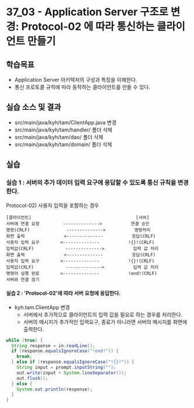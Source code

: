 # 37_03 - Application Server 구조로 변경: Protocol-02 에 따라 통신하는 클라이언트 만들기

## 학습목표

- Application Server 아키텍처의 구성과 특징을 이해한다.
- 통신 프로토콜 규칙에 따라 동작하는 클라이언트를 만들 수 있다.

## 실습 소스 및 결과

- src/main/java/kyh/tam/ClientApp.java 변경
- src/main/java/kyh/tam/handler/ 폴더 삭제
- src/main/java/kyh/tam/dao/ 폴더 삭제
- src/main/java/kyh/tam/domain/ 폴더 삭제

## 실습  

### 실습 1 : 서버의 추가 데이터 입력 요구에 응답할 수 있도록 통신 규칙을 변경한다. 

Protocol-02) 사용자 입력을 포함하는 경우
```
[클라이언트]                                        [서버]
서버에 연결 요청         -------------->           연결 승인
명령(CRLF)              -------------->           명령처리
화면 출력               <--------------           응답(CRLF)
사용자 입력 요구        <--------------           !{}!(CRLF)
입력값(CRLF)            -------------->           입력 값 처리
화면 출력               <--------------           응답(CRLF)
사용자 입력 요구        <--------------           !{}!(CRLF)
입력값(CRLF)            -------------->           입력 값 처리
명령어 실행 완료        <--------------           !end!(CRLF)
서버와 연결 끊기
```

#### 실습 2 : 'Protocol-02'에 따라 서버 요청에 응답한다.

- kyh.tam.ClientApp 변경
  - 서버에서 추가적으로 클라이언트의 입력 값을 필요로 하는 경우를 처리한다.
  - 서버의 메시지가 추가적인 입력요구, 종료가 아니라면 서버의 메시지를 화면에 출력한다.

```java
while (true) {
  String response = in.readLine();
  if (response.equalsIgnoreCase("!end!")) {
    break;
  } else if (response.equalsIgnoreCase("!{}!")) {
    String input = prompt.inputString("");
    out.write(input + System.lineSeparator());
    out.flush();
  } else {
    System.out.println(response);
  }
}
```
